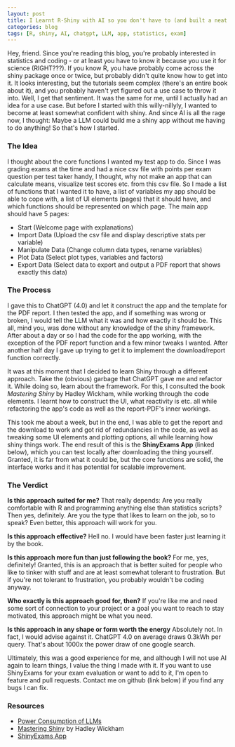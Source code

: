 ```yaml
---
layout: post
title: I Learnt R-Shiny with AI so you don't have to (and built a neat little app in the process)
categories: blog
tags: [R, shiny, AI, chatgpt, LLM, app, statistics, exam]
---
```

Hey, friend. Since you're reading this blog, you're probably interested in statistics and coding - or at least you have to know it because you use it for science (RIGHT???). If you know R, you have probably come across the shiny package once or twice, but probably didn't quite know how to get into it. It looks interesting, but the tutorials seem complex (there's an entire book about it), and you probably haven't yet figured out a use case to throw it into. Well, I get that sentiment. It was the same for me, until I actually had an idea for a use case. But before I started with this willy-nillyly, I wanted to become at least somewhat confident with shiny. And since AI is all the rage now, I thought: Maybe a LLM could build me a shiny app without me having to do anything! So that's how I started.

### The Idea

I thought about the core functions I wanted my test app to do. Since I was grading exams at the time and had a nice csv file with points per exam question per test taker handy, I thought, why not make an app that can calculate means, visualize test scores etc. from this csv file. So I made a list of functions that I wanted it to have, a list of variables my app should be able to cope with, a list of UI elements (pages) that it should have, and which functions should be represented on which page. The main app should have 5 pages: 

- Start (Welcome page with explanations)
- Import Data (Upload the csv file and display descriptive stats per variable)
- Manipulate Data (Change column data types, rename variables)
- Plot Data (Select plot types, variables and factors)
- Export Data (Select data to export and output a PDF report that shows exactly this data)

### The Process

I gave this to ChatGPT (4.0) and let it construct the app and the template for the PDF report. I then tested the app, and if something was wrong or broken, I would tell the LLM what it was and how exactly it should be. This all, mind you, was done without any knowledge of the shiny framework. After about a day or so I had the code for the app working, with the exception of the PDF report function and a few minor tweaks I wanted. After another half day I gave up trying to get it to implement the download/report function correctly. 

It was at this moment that I decided to learn Shiny through a different approach. Take the (obvious) garbage that ChatGPT gave me and refactor it. While doing so, learn about the framework. For this, I consulted the book *Mastering Shiny* by Hadley Wickham, while working through the code elements. I learnt how to construct the UI, what reactivity is etc. all while refactoring the app's code as well as the report-PDF's inner workings. 

This took me about a week, but in the end, I was able to get the report and the download to work and got rid of redundancies in the code, as well as tweaking some UI elements and plotting options, all while learning how shiny things work. The end result of this is the **ShinyExams App** (linked below), which you can test locally after downloading the thing yourself. Granted, it is far from what it could be, but the core functions are solid, the interface works and it has potential for scalable improvement. 

### The Verdict

**Is this approach suited for me?** 
That really depends: Are you really comfortable with R and programming anything else than statistics scripts? Then yes, definitely. Are you the type that likes to learn on the job, so to speak? Even better, this approach will work for you. 

**Is this approach effective?** 
Hell no. I would have been faster just learning it by the book.

**Is this approach more fun than just following the book?**
For me, yes, definitely! Granted, this is an approach that is better suited for people who like to tinker with stuff and are at least somewhat tolerant to frustration. But if you're not tolerant to frustration, you probably wouldn't be coding anyway.

**Who exactly is this approach good for, then?**
If you're like me and need some sort of connection to your project or a goal you want to reach to stay motivated, this approach might be what you need.

**Is this approach in any shape or form worth the energy**
Absolutely not. In fact, I would advise against it. ChatGPT 4.0 on average draws 0.3kWh per query. That's about 1000x the power draw of one google search. 

Ultimately, this was a good experience for me, and although I will not use AI again to learn things, I value the thing I made with it. If you want to use ShinyExams for your exam evaluation or want to add to it, I'm open to feature and pull requests. Contact me on github (link below) if you find any bugs I can fix.  

### Resources

- [Power Consumption of LLMs](https://www.linkedin.com/pulse/watts-our-query-decoding-energy-ai-interactions-archana-vaidheeswaran-gvmuc)
- [Mastering Shiny](https://mastering-shiny.org/index.html) by Hadley Wickham
- [ShinyExams App](https://github.com/K4tana/ShinyExams)

